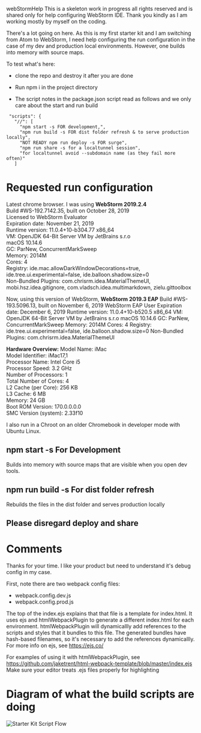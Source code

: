 webStormHelp
This is a skeleton work in progress all rights reserved and is shared only for help configuring WebStorm IDE. Thank you kindly as I am working mostly by myself on the coding.

There's a lot going on here. As this is my first starter kit and I am switching from Atom to WebStorm,
I need help configuring the run configuration in the case of my dev and production local environments. However, one builds into memory with source maps.

To test what's here:
 - clone the repo and destroy it after you are done
 - Run npm i in the project directory
 
 - The script notes in the package.json script read as follows and we only care about the start and run build
 
 ```  
  "scripts": {
    "//": [
      "npm start -s FOR development,",  
      "npm run build -s FOR dist folder refresh & to serve production locally",  
      "NOT READY npm run deploy -s FOR surge",  
      "npm run share -s for a localtunnel session",  
      "for localtunnel avoid --subdomain name (as they fail more often)"  
    ]  
 
 ```  
    
# Requested run configuration
Latest chrome browser. I was using 
**WebStorm 2019.2.4**  
    Build #WS-192.7142.35, built on October 28, 2019  
    Licensed to WebStorm Evaluator  
    Expiration date: November 21, 2019  
    Runtime version: 11.0.4+10-b304.77 x86_64  
    VM: OpenJDK 64-Bit Server VM by JetBrains s.r.o  
    macOS 10.14.6  
    GC: ParNew, ConcurrentMarkSweep  
    Memory: 2014M  
    Cores: 4  
    Registry: ide.mac.allowDarkWindowDecorations=true, ide.tree.ui.experimental=false, ide.balloon.shadow.size=0  
    Non-Bundled Plugins: com.chrisrm.idea.MaterialThemeUI, mobi.hsz.idea.gitignore, com.vladsch.idea.multimarkdown, zielu.gittoolbox  

Now, using this version of WebStorm,
**WebStorm 2019.3 EAP**
Build #WS-193.5096.13, built on November 6, 2019
WebStorm EAP User
Expiration date: December 6, 2019
Runtime version: 11.0.4+10-b520.5 x86_64
VM: OpenJDK 64-Bit Server VM by JetBrains s.r.o
macOS 10.14.6
GC: ParNew, ConcurrentMarkSweep
Memory: 2014M
Cores: 4
Registry: ide.tree.ui.experimental=false, ide.balloon.shadow.size=0
Non-Bundled Plugins: com.chrisrm.idea.MaterialThemeUI

**Hardware Overview:**
  Model Name:	iMac  
  Model Identifier:	iMac17,1  
  Processor Name:	Intel Core i5  
  Processor Speed:	3.2 GHz  
  Number of Processors:	1  
  Total Number of Cores:	4  
  L2 Cache (per Core):	256 KB  
  L3 Cache:	6 MB  
  Memory:	24 GB  
  Boot ROM Version:	170.0.0.0.0  
  SMC Version (system):	2.33f10  
  
  I also run in a Chroot on an older Chromebook in developer mode with Ubuntu Linux.
  
## npm start -s For Development
Builds into memory with source maps that are visible when you open dev tools.

## npm run build -s For dist folder refresh
Rebuilds the files in the dist folder and serves production locally

## Please disregard deploy and share

# Comments
Thanks for your time. I like your product but need to understand it's debug config in my case.

First, note there are two webpack config files:
 - webpack.config.dev.js
 - webpack.config.prod.js

The top of the index.ejs explains that that file is a template for index.html. It uses ejs and htmlWebpackPlugin to generate a different index.html for each environment. htmlWebpackPlugin will dynamicallly add references to the scripts and styles that it bundles to this file. The generated bundles have hash-based filenames, so it's necessary to add the references dynamicallly. For more info on ejs, see https://ejs.co/  

For examples of using it with htmlWebpackPlugin, see https://github.com/jaketrent/html-webpack-template/blob/master/index.ejs Make sure your editor treats .ejs files properly for highlighting  

# Diagram of what the build scripts are doing

![Starter Kit Script Flow](https://user-images.githubusercontent.com/21182598/68532063-f420b180-02de-11ea-9997-67f07e587030.png)



